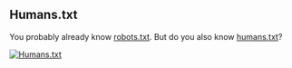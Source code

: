 ## Humans.txt
You probably already know [robots.txt](http://www.robotstxt.org/robotstxt.html). But do you also know [humans.txt](http://humanstxt.org/)?

[![Humans.txt](http://humanstxt.org/img/oficial-logos/humanstxt-isolated-blank.gif)](humans.txt)